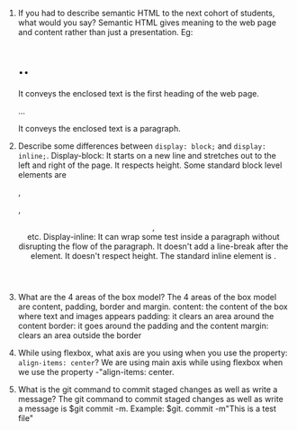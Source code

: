 1. If you had to describe semantic HTML to the next cohort of students, what would you say?
	Semantic HTML gives meaning to the web page and content rather than just a presentation. 
	Eg: <h1>.. </h1> It conveys the enclosed text is the first heading of the web page.
		<p> ... </p> It conveys the enclosed text is a paragraph.   
	

2. Describe some differences between ```display: block;``` and ```display: inline;```.
	Display-block: 	It starts on a new line and stretches out to the left and right of the page. 
					It respects height. 
					Some standard block level elements are <div>, <p>, <header>,<footer> etc.
	Display-inline: It can wrap some test inside a paragraph without disrupting the flow of the paragraph. It doesn't add a line-break after the element.
					It doesn't respect height. 
					The standard inline element is <span>.
					
3. What are the 4 areas of the box model?
	The 4 areas of the box model are content, padding, border and margin.
	content: the content of the box where text and images appears
	padding: it clears an area around the content
	border: it goes around the padding and the content
	margin: clears an area outside the border
	

4. While using flexbox, what axis are you using when you use the property: ```align-items: center```?
	We are using main axis while using flexbox when we use the property -"align-items: center.

5. What is the git command to commit staged changes as well as write a message? 
	The git command to commit staged changes as well as write a message is $git commit -m.
	Example:
	$git. commit -m"This is a test file"
	
